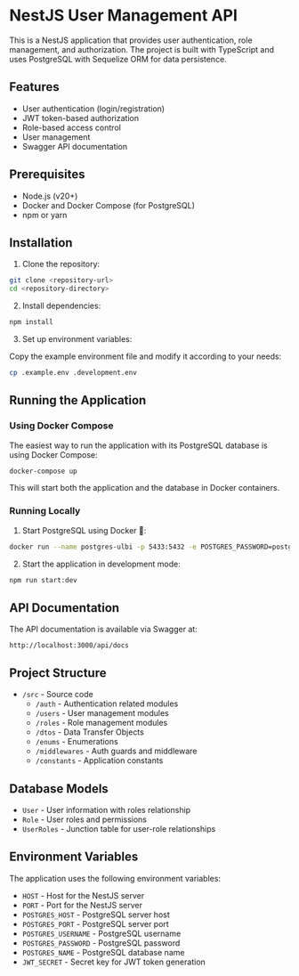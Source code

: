 # NestJS User Management API

This is a NestJS application that provides user authentication, role management, and authorization. The project is built with TypeScript and uses PostgreSQL with Sequelize ORM for data persistence.

## Features

- User authentication (login/registration)
- JWT token-based authorization
- Role-based access control
- User management
- Swagger API documentation

## Prerequisites

- Node.js (v20+)
- Docker and Docker Compose (for PostgreSQL)
- npm or yarn

## Installation

1. Clone the repository:

```bash
git clone <repository-url>
cd <repository-directory>
```

2. Install dependencies:

```bash
npm install
```

3. Set up environment variables:

Copy the example environment file and modify it according to your needs:

```bash
cp .example.env .development.env
```

## Running the Application

### Using Docker Compose

The easiest way to run the application with its PostgreSQL database is using Docker Compose:

```bash
docker-compose up
```

This will start both the application and the database in Docker containers.

### Running Locally

1. Start PostgreSQL using Docker 🐳:

```bash
docker run --name postgres-ulbi -p 5433:5432 -e POSTGRES_PASSWORD=postgres -d postgres
```

2. Start the application in development mode:

```bash
npm run start:dev
```

## API Documentation

The API documentation is available via Swagger at:

```
http://localhost:3000/api/docs
```

## Project Structure

- `/src` - Source code
  - `/auth` - Authentication related modules
  - `/users` - User management modules
  - `/roles` - Role management modules
  - `/dtos` - Data Transfer Objects
  - `/enums` - Enumerations
  - `/middlewares` - Auth guards and middleware
  - `/constants` - Application constants

## Database Models

- `User` - User information with roles relationship
- `Role` - User roles and permissions
- `UserRoles` - Junction table for user-role relationships

## Environment Variables

The application uses the following environment variables:

- `HOST` - Host for the NestJS server
- `PORT` - Port for the NestJS server
- `POSTGRES_HOST` - PostgreSQL server host
- `POSTGRES_PORT` - PostgreSQL server port
- `POSTGRES_USERNAME` - PostgreSQL username
- `POSTGRES_PASSWORD` - PostgreSQL password
- `POSTGRES_NAME` - PostgreSQL database name
- `JWT_SECRET` - Secret key for JWT token generation
